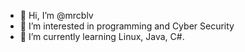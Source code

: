 - 👋 Hi, I’m @mrcblv
- 👀 I’m interested in programming and Cyber Security
- 🌱 I’m currently learning Linux, Java, C#.

<!---
mrcblv/mrcblv is a ✨ special ✨ repository because its `README.md` (this file) appears on your GitHub profile.
You can click the Preview link to take a look at your changes.
--->
